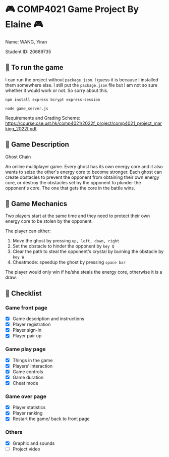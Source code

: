 # :video_game: COMP4021 Game Project By Elaine    :video_game:
Name: WANG, Yiran

Student ID: 20689735

## :space_invader:	 To run the game
I can run the project without `package.json`. I guess it is because I installed them somewhere else. I still put the `package.json` file but I am not so sure whether it would work or not. So sorry about this. 
```
npm install express bcrypt express-session
```

```
node game_server.js
```


Requirements and Grading Scheme: https://course.cse.ust.hk/comp4021/2022f_project/comp4021_project_marking_2022f.pdf

## :space_invader:	 Game Description
Ghost Chain 

An online multiplayer game. Every ghost has its own energy core and it also wants to seize the other's energy core to become stronger. Each ghost can create obstacles to prevent the opponent from obtaining their own energy core, or destroy the obstacles set by the opponent to plunder the opponent's core. The one that gets the core in the battle wins. 

## :space_invader:	 Game Mechanics
Two players start at the same time and they need to protect their own energy core to be stolen by the opponent.

The player can either:
1. Move the ghost by pressing `up, left, down, right` 
2. Set the obstacle to hinder the opponent by `key Q`
3. Clear the path to steal the opponent's crystal by burning the obstacle by `key W`
4. Cheatmode: speedup the ghost by pressing `space bar`

The player would only win if he/she steals the energy core, otherwise it is a draw.

## :space_invader:	 Checklist
### Game front page
* [x] Game description and instructions
* [x] Player registration 
* [x] Player sign-in
* [x] Player pair up
### Game play page
* [x] Things in the game
* [x] Players’ interaction
* [x] Game controls
* [x] Game duration
* [x] Cheat mode
### Game over page
* [x] Player statistics
* [x] Player ranking
* [x] Restart the game/ back to front page
### Others
* [x] Graphic and sounds
* [ ] Project video
